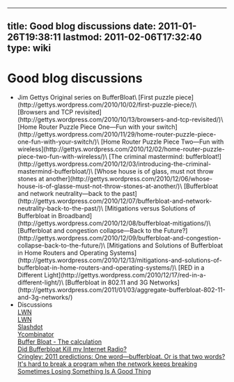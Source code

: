 
---
title: Good blog discussions
date: 2011-01-26T19:38:11
lastmod: 2011-02-06T17:32:40
type: wiki
---
Good blog discussions
=====================

-   <link>Jim Gettys</link> Original series on BufferBloat\
    [First puzzle
    piece](http://gettys.wordpress.com/2010/10/02/first-puzzle-piece/)\
    [Browsers and TCP
    revisited](http://gettys.wordpress.com/2010/10/13/browsers-and-tcp-revisited/)\
    [Home Router Puzzle Piece One—Fun with your
    switch](http://gettys.wordpress.com/2010/11/29/home-router-puzzle-piece-one-fun-with-your-switch/)\
    [Home Router Puzzle Piece Two—Fun with
    wireless](http://gettys.wordpress.com/2010/12/02/home-router-puzzle-piece-two-fun-with-wireless/)\
    [The criminal mastermind:
    bufferbloat!](http://gettys.wordpress.com/2010/12/03/introducing-the-criminal-mastermind-bufferbloat/)\
    [Whose house is of glass, must not throw stones at
    another](http://gettys.wordpress.com/2010/12/06/whose-house-is-of-glasse-must-not-throw-stones-at-another/)\
    [Bufferbloat and network neutrality—back to the
    past](http://gettys.wordpress.com/2010/12/07/bufferbloat-and-network-neutrality-back-to-the-past/)\
    [Mitigations versus Solutions of Bufferbloat in
    Broadband](http://gettys.wordpress.com/2010/12/08/bufferbloat-mitigations/)\
    [Bufferbloat and congestion collapse—Back to the
    Future?](http://gettys.wordpress.com/2010/12/09/bufferbloat-and-congestion-collapse-back-to-the-future/)\
    [Mitigations and Solutions of Bufferbloat in Home Routers and
    Operating
    Systems](http://gettys.wordpress.com/2010/12/13/mitigations-and-solutions-of-bufferbloat-in-home-routers-and-operating-systems/)\
    [RED in a Different
    Light](http://gettys.wordpress.com/2010/12/17/red-in-a-different-light/)\
    [Bufferbloat in 802.11 and 3G
    Networks](http://gettys.wordpress.com/2011/01/03/aggregate-bufferbloat-802-11-and-3g-networks/)
-   Discussions\
    [LWN]()\
    [LWN]()\
    [Slashdot]()\
    [Ycombinator](http://news.ycombinator.com/item?id=2002992)\
    [Buffer Bloat - The
    calculation](http://netoptimizer.blogspot.com/2010/12/buffer-bloat-calculations.html)\
    [Did Bufferbloat Kill my Internet
    Radio?](http://nex-6.taht.net/posts/Did_Bufferbloat_Kill_My_Net_Radio/)\
    [Cringley: 2011 predictions: One word—bufferbloat. Or is that two
    words?](http://www.cringely.com/2011/01/2011-predictions-one-word-bufferbloat-or-is-that-two-words/)\
    [It's hard to break a program when the network keeps
    breaking](http://boston.conman.org/2011/01/04.1)\
    [Sometimes Losing Something Is A Good
    Thing](http://digital-rag.com/article.php/Buffer-Bloat-Packet-Loss)

